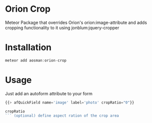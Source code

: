 # Orion Crop
Meteor Package that overrides Orion's orion:image-attribute and adds cropping functionality to it
using jonblum:jquery-cropper

# Installation
```js
meteor add aosman:orion-crop
```

# Usage
Just add an autoform attribute to your form

```js
{{> afQuickField name='image' label='photo' cropRatio="0"}}
```
```js
cropRatio
``` (optional) define aspect ration of the crop area
